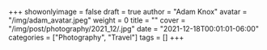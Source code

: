 +++
showonlyimage = false
draft = true
author = "Adam Knox"
avatar = "/img/adam_avatar.jpeg"
weight = 0
title = ""
cover = "/img/post/photography/2021_12/.jpg"
date = "2021-12-18T00:01:01-06:00"
categories = ["Photography", "Travel"]
tags = []
+++
<!--more-->
